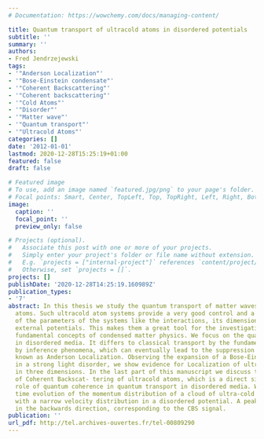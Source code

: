```yaml
---
# Documentation: https://wowchemy.com/docs/managing-content/

title: Quantum transport of ultracold atoms in disordered potentials
subtitle: ''
summary: ''
authors:
- Fred Jendrzejewski
tags:
- '"Anderson Localization"'
- '"Bose-Einstein condensate"'
- '"Coherent Backscattering"'
- '"Coherent backscattering"'
- '"Cold Atoms"'
- '"Disorder"'
- '"Matter wave"'
- '"Quantum transport"'
- '"Ultracold Atoms"'
categories: []
date: '2012-01-01'
lastmod: 2020-12-28T15:25:19+01:00
featured: false
draft: false

# Featured image
# To use, add an image named `featured.jpg/png` to your page's folder.
# Focal points: Smart, Center, TopLeft, Top, TopRight, Left, Right, BottomLeft, Bottom, BottomRight.
image:
  caption: ''
  focal_point: ''
  preview_only: false

# Projects (optional).
#   Associate this post with one or more of your projects.
#   Simply enter your project's folder or file name without extension.
#   E.g. `projects = ["internal-project"]` references `content/project/deep-learning/index.md`.
#   Otherwise, set `projects = []`.
projects: []
publishDate: '2020-12-28T14:25:19.160989Z'
publication_types:
- '7'
abstract: In this thesis we study the quantum transport of matter waves with ultracold
  atoms. Such ultracold atom systems provide a very good control and a high flexibility
  of the parameters of the systems like the interactions, its dimensionality and the
  external potentials. This makes them a great tool for the investigation of several
  fundamental concepts of condensed matter physics. We focus on the quantumtransport
  in disordered media. It differs to classical transport by the fundamental role played
  by inference phenomena, which can eventually lead to the suppression of transport;
  known as Anderson Localization. Observing the expansion of a Bose-Einstein condensate
  in a strong light disorder, we show evidence for Localization of ultracold atoms
  in three dimensions. In the last part of this manuscript we discuss the observation
  of Coherent Backscat- tering of ultracold atoms, which is a direct signal of the
  role of quantum coherence in quantum transport in disordered media. We observe the
  time evolution of the momentum distribution of a cloud of ultra-cold atoms, launched
  with a narrow velocity distribution in a disordered potential. A peak emerges in
  in the backwards direction, corresponding to the CBS signal.
publication: ''
url_pdf: http://tel.archives-ouvertes.fr/tel-00809290
---
```

